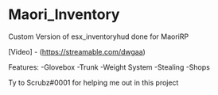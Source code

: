 # Maori_Inventory
 
Custom Version of esx_inventoryhud done for MaoriRP

[Video] - (https://streamable.com/dwgaa)

Features:
-Glovebox
-Trunk
-Weight System
-Stealing
-Shops

Ty to Scrubz#0001 for helping me out in this project

